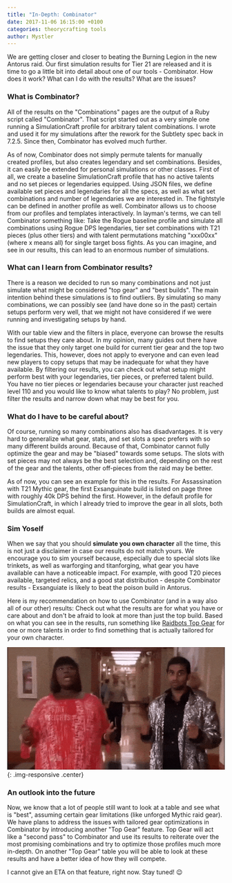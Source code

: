 ```yaml
---
title: "In-Depth: Combinator"
date: 2017-11-06 16:15:00 +0100
categories: theorycrafting tools
author: Mystler
---
```


We are getting closer and closer to beating the Burning Legion in the new Antorus raid. Our first simulation results for Tier 21 are released and it is time to go a little bit into detail about one of our tools - Combinator. How does it work? What can I do with the results? What are the issues?
<!--more-->

### What is Combinator?

All of the results on the "Combinations" pages are the output of a Ruby script called "Combinator". That script started out as a very simple one running a SimulationCraft profile for arbitrary talent combinations. I wrote and used it for my simulations after the rework for the Subtlety spec back in 7.2.5. Since then, Combinator has evolved much further.

As of now, Combinator does not simply permute talents for manually created profiles, but also creates legendary and set combinations. Besides, it can easily be extended for personal simulations or other classes. First of all, we create a baseline SimulationCraft profile that has no active talents and no set pieces or legendaries equipped. Using JSON files, we define available set pieces and legendaries for all the specs, as well as what set combinations and number of legendaries we are interested in. The fightstyle can be defined in another profile as well. Combinator allows us to choose from our profiles and templates interactively. In layman's terms, we can tell Combinator something like: Take the Rogue baseline profile and simulate all combinations using Rogue DPS legendaries, tier set combinations with T21 pieces (plus other tiers) and with talent permutations matching "xxx00xx" (where x means all) for single target boss fights. As you can imagine, and see in our results, this can lead to an enormous number of simulations.

### What can I learn from Combinator results?

There is a reason we decided to run so many combinations and not just simulate what might be considered "top gear" and "best builds". The main intention behind these simulations is to find outliers. By simulating so many combinations, we can possibly see (and have done so in the past) certain setups perform very well, that we might not have considered if we were running and investigating setups by hand.

With our table view and the filters in place, everyone can browse the results to find setups they care about. In my opinion, many guides out there have the issue that they only target one build for current tier gear and the top two legendaries. This, however, does not apply to everyone and can even lead new players to copy setups that may be inadequate for what they have available. By filtering our results, you can check out what setup might perform best with your legendaries, tier pieces, or preferred talent build. You have no tier pieces or legendaries because your character just reached level 110 and you would like to know what talents to play? No problem, just filter the results and narrow down what may be best for you.

### What do I have to be careful about?

Of course, running so many combinations also has disadvantages. It is very hard to generalize what gear, stats, and set slots a spec prefers with so many different builds around. Because of that, Combinator cannot fully optimize the gear and may be "biased" towards some setups. The slots with set pieces may not always be the best selection and, depending on the rest of the gear and the talents, other off-pieces from the raid may be better.

As of now, you can see an example for this in the results. For Assassination with T21 Mythic gear, the first Exsanguinate build is listed on page three with roughly 40k DPS behind the first. However, in the default profile for SimulationCraft, in which I already tried to improve the gear in all slots, both builds are almost equal.

### Sim Yoself

When we say that you should **simulate you own character** all the time, this is not just a disclaimer in case our results do not match yours. We encourage you to sim yourself because, especially due to special slots like trinkets, as well as warforging and titanforging, what gear you have available can have a noticeable impact. For example, with good T20 pieces available, targeted relics, and a good stat distribution - despite Combinator results - Exsanguiate is likely to beat the poison build in Antorus.

Here is my recommendation on how to use Combinator (and in a way also all of our other) results: Check out what the results are for what you have or care about and don't be afraid to look at more than just the top build. Based on what you can see in the results, run something like <a href="https://www.raidbots.com/simbot/topgear" target="_blank">Raidbots Top Gear</a> for one or more talents in order to find something that is actually tailored for your own character.

![Sim Yoself](/assets/blogposts/combinator/simyoself.gif){: .img-responsive .center}

### An outlook into the future

Now, we know that a lot of people still want to look at a table and see what is "best", assuming certain gear limitations (like unforged  Mythic raid gear). We have plans to address the issues with tailored gear optimizations in Combinator by introducing another "Top Gear" feature. Top Gear will act like a "second pass" to Combinator and use its results to reiterate over the most promising combinations and try to optimize those profiles much more in-depth. On another "Top Gear" table you will be able to look at these results and have a better idea of how they will compete.

I cannot give an ETA on that feature, right now. Stay tuned! :wink:

